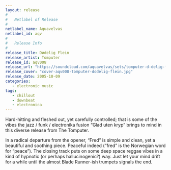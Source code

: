 ```yaml
---
layout: release
#
#   Netlabel of Release
#
netlabel_name: Aquavelvas
netlabel_id: aqv
#
#   Release Info
#
release_title: Dødelig Flein
release_artist: Tomputer
release_id: aqv008
release_url: "https://soundcloud.com/aquavelvas/sets/tomputer-d-delig-flein"
release_cover: "cover-aqv008-tomputer-dodelig-flein.jpg"
release_date: 2005-10-09
categories:
   - electronic music
tags:
   - chillout
   - downbeat
   - electronica
---
```

Hard-hitting and fleshed out, yet carefully controlled; that is some of the vibes the jazz / funk / electronika fusion “Glad uten kryp” brings to mind in this diverse release from The Tomputer.

In a radical departure from the opener, “Fred” is simple and clean, yet a beautiful and soothing piece. Peaceful indeed (“fred” is the Norwegian word for “peace”). The closing track puts on some deep space reggae vibes in a kind of hypnotic (or perhaps hallucinogenic?) way. Just let your mind drift for a while until the almost Blade Runner-ish trumpets signals the end.